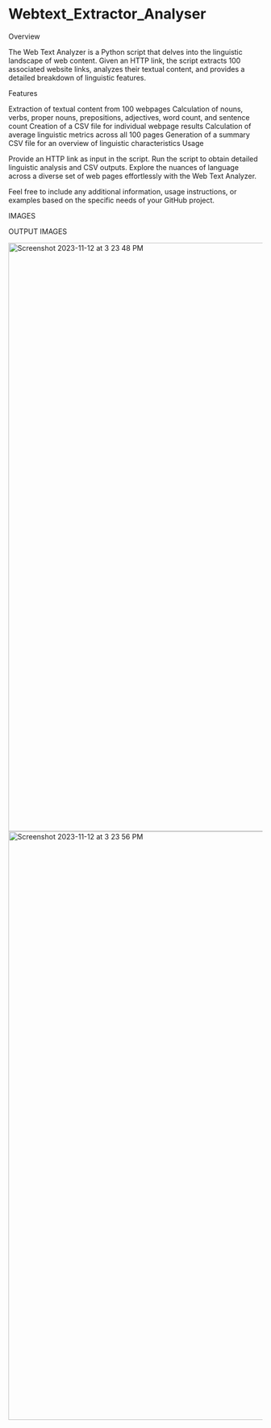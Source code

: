 # Webtext_Extractor_Analyser
Overview

The Web Text Analyzer is a Python script that delves into the linguistic landscape of web content. Given an HTTP link, the script extracts 100 associated website links, analyzes their textual content, and provides a detailed breakdown of linguistic features.

Features

Extraction of textual content from 100 webpages
Calculation of nouns, verbs, proper nouns, prepositions, adjectives, word count, and sentence count
Creation of a CSV file for individual webpage results
Calculation of average linguistic metrics across all 100 pages
Generation of a summary CSV file for an overview of linguistic characteristics
Usage

Provide an HTTP link as input in the script.
Run the script to obtain detailed linguistic analysis and CSV outputs.
Explore the nuances of language across a diverse set of web pages effortlessly with the Web Text Analyzer.

Feel free to include any additional information, usage instructions, or examples based on the specific needs of your GitHub project.


IMAGES 

OUTPUT IMAGES

<img width="1168" alt="Screenshot 2023-11-12 at 3 23 48 PM" src="https://github.com/kushalburad/Webtext_Extractor_Analyser/assets/53971225/47621dfd-496e-418d-9920-dba10ae7a499">

<img width="1168" alt="Screenshot 2023-11-12 at 3 23 56 PM" src="https://github.com/kushalburad/Webtext_Extractor_Analyser/assets/53971225/460997c4-1795-4648-9181-e17c495af0df">
